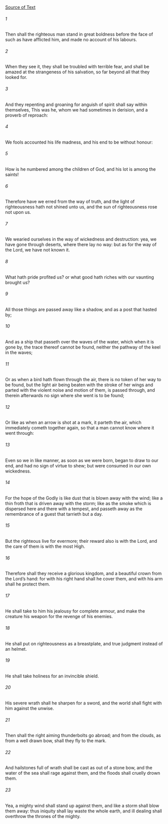 [Source of Text](https://github.com/scrollmapper/bible_databases_deuterocanonical)

###### 1
Then shall the righteous man stand in great boldness before the face of such as have afflicted him, and made no account of his labours.

###### 2
When they see it, they shall be troubled with terrible fear, and shall be amazed at the strangeness of his salvation, so far beyond all that they looked for.

###### 3
And they repenting and groaning for anguish of spirit shall say within themselves, This was he, whom we had sometimes in derision, and a proverb of reproach:

###### 4
We fools accounted his life madness, and his end to be without honour:

###### 5
How is he numbered among the children of God, and his lot is among the saints!

###### 6
Therefore have we erred from the way of truth, and the light of righteousness hath not shined unto us, and the sun of righteousness rose not upon us.

###### 7
We wearied ourselves in the way of wickedness and destruction: yea, we have gone through deserts, where there lay no way: but as for the way of the Lord, we have not known it.

###### 8
What hath pride profited us? or what good hath riches with our vaunting brought us?

###### 9
All those things are passed away like a shadow, and as a post that hasted by;

###### 10
And as a ship that passeth over the waves of the water, which when it is gone by, the trace thereof cannot be found, neither the pathway of the keel in the waves;

###### 11
Or as when a bird hath flown through the air, there is no token of her way to be found, but the light air being beaten with the stroke of her wings and parted with the violent noise and motion of them, is passed through, and therein afterwards no sign where she went is to be found;

###### 12
Or like as when an arrow is shot at a mark, it parteth the air, which immediately cometh together again, so that a man cannot know where it went through:

###### 13
Even so we in like manner, as soon as we were born, began to draw to our end, and had no sign of virtue to shew; but were consumed in our own wickedness.

###### 14
For the hope of the Godly is like dust that is blown away with the wind; like a thin froth that is driven away with the storm; like as the smoke which is dispersed here and there with a tempest, and passeth away as the remembrance of a guest that tarrieth but a day.

###### 15
But the righteous live for evermore; their reward also is with the Lord, and the care of them is with the most High.

###### 16
Therefore shall they receive a glorious kingdom, and a beautiful crown from the Lord’s hand: for with his right hand shall he cover them, and with his arm shall he protect them.

###### 17
He shall take to him his jealousy for complete armour, and make the creature his weapon for the revenge of his enemies.

###### 18
He shall put on righteousness as a breastplate, and true judgment instead of an helmet.

###### 19
He shall take holiness for an invincible shield.

###### 20
His severe wrath shall he sharpen for a sword, and the world shall fight with him against the unwise.

###### 21
Then shall the right aiming thunderbolts go abroad; and from the clouds, as from a well drawn bow, shall they fly to the mark.

###### 22
And hailstones full of wrath shall be cast as out of a stone bow, and the water of the sea shall rage against them, and the floods shall cruelly drown them.

###### 23
Yea, a mighty wind shall stand up against them, and like a storm shall blow them away: thus iniquity shall lay waste the whole earth, and ill dealing shall overthrow the thrones of the mighty.